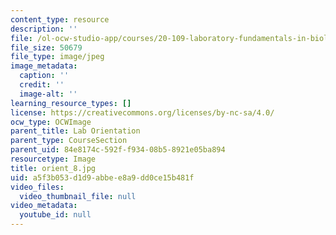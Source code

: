 ```yaml
---
content_type: resource
description: ''
file: /ol-ocw-studio-app/courses/20-109-laboratory-fundamentals-in-biological-engineering-spring-2010/a5f3b053d1d9abbee8a9dd0ce15b481f_orient_8.jpg
file_size: 50679
file_type: image/jpeg
image_metadata:
  caption: ''
  credit: ''
  image-alt: ''
learning_resource_types: []
license: https://creativecommons.org/licenses/by-nc-sa/4.0/
ocw_type: OCWImage
parent_title: Lab Orientation
parent_type: CourseSection
parent_uid: 84e8174c-592f-f934-08b5-8921e05ba894
resourcetype: Image
title: orient_8.jpg
uid: a5f3b053-d1d9-abbe-e8a9-dd0ce15b481f
video_files:
  video_thumbnail_file: null
video_metadata:
  youtube_id: null
---
```

